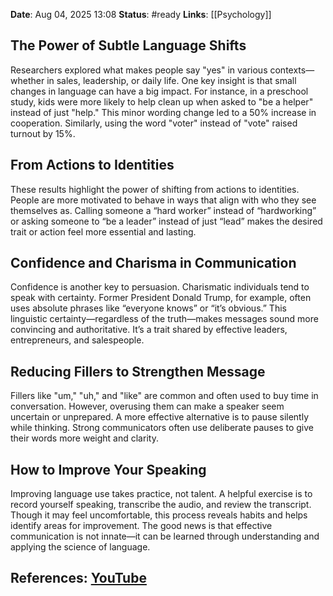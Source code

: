 **Date**: Aug 04, 2025 13:08
**Status**: #ready 
**Links**: [[Psychology]]

## The Power of Subtle Language Shifts

Researchers explored what makes people say "yes" in various contexts—whether in sales, leadership, or daily life. One key insight is that small changes in language can have a big impact. For instance, in a preschool study, kids were more likely to help clean up when asked to "be a helper" instead of just "help." This minor wording change led to a 50% increase in cooperation. Similarly, using the word "voter" instead of "vote" raised turnout by 15%.

## From Actions to Identities

These results highlight the power of shifting from actions to identities. People are more motivated to behave in ways that align with who they see themselves as. Calling someone a “hard worker” instead of “hardworking” or asking someone to “be a leader” instead of just “lead” makes the desired trait or action feel more essential and lasting.

## Confidence and Charisma in Communication

Confidence is another key to persuasion. Charismatic individuals tend to speak with certainty. Former President Donald Trump, for example, often uses absolute phrases like “everyone knows” or “it’s obvious.” This linguistic certainty—regardless of the truth—makes messages sound more convincing and authoritative. It’s a trait shared by effective leaders, entrepreneurs, and salespeople.

## Reducing Fillers to Strengthen Message

Fillers like "um," "uh," and "like" are common and often used to buy time in conversation. However, overusing them can make a speaker seem uncertain or unprepared. A more effective alternative is to pause silently while thinking. Strong communicators often use deliberate pauses to give their words more weight and clarity.

## How to Improve Your Speaking

Improving language use takes practice, not talent. A helpful exercise is to record yourself speaking, transcribe the audio, and review the transcript. Though it may feel uncomfortable, this process reveals habits and helps identify areas for improvement. The good news is that effective communication is not innate—it can be learned through understanding and applying the science of language.

## References: [YouTube](https://youtu.be/UXFRgMb9TTw?si=Vq8mWQVJt-rrrq6K)